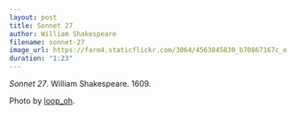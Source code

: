 ```yaml
---
layout: post
title: Sonnet 27
author: William Shakespeare
filename: sonnet-27
image_url: https://farm4.staticflickr.com/3064/4563845830_b70867167c_o.jpg
duration: "1:23"
---
```


_Sonnet 27_.  William Shakespeare.  1609.

Photo by [loop_oh](https://www.flickr.com/photos/loop_oh/4563845830/).
